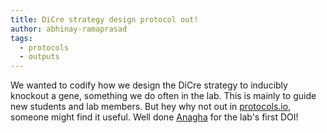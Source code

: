 ```yaml
---
title: DiCre strategy design protocol out!
author: abhinay-ramaprasad
tags:
  - protocols
  - outputs
---
```


We wanted to codify how we design the DiCre strategy to inducibly knockout a gene, something we do often in the lab. This is mainly to guide new students and lab members. But hey why not out in [protocols.io](https://dx.doi.org/10.17504/protocols.io.eq2ly68begx9/v1), someone might find it useful. Well done [Anagha](https://parafugelab.com/members/anagharajesh-salvi.html) for the lab's first DOI!
